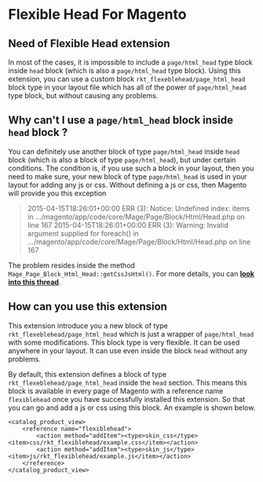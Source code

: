 # Flexible Head For Magento 

## Need of Flexible Head extension

In most of the cases, it is impossible to include a `page/html_head` type block inside `head` block (which is also a `page/html_head` type block). Using this extension, you can use a custom block `rkt_flexeblehead/page_html_head` block type in your layout file which has all of the power of `page/html_head` type block, but without causing any problems.

## Why can't I use a `page/html_head` block inside `head` block ?

You can definitely use another block of type `page/html_head` inside `head` block (which is also a block of type `page/html_head`), but under certain conditions. The condition is, if you use such a block in your layout, then you need to make sure, your new block of type `page/html_head` is used in your layout for adding any js or css. Without defining a js or css, then Magento will provide you this exception

> 2015-04-15T18:26:01+00:00 ERR (3): Notice: Undefined index: items  in .../magento/app/code/core/Mage/Page/Block/Html/Head.php on line 167
2015-04-15T18:26:01+00:00 ERR (3): Warning: Invalid argument supplied for foreach()  in .../magento/app/code/core/Mage/Page/Block/Html/Head.php on line 167

The problem resides inside the method `Mage_Page_Block_Html_Head::getCssJsHtml()`. For more details, you can **[look into this thread](http://magento.stackexchange.com/questions/63726/error-when-adding-a-block-in-page-xml/63742#63742)**.

## How can you use this extension

This extension introduce you a new block of type `rkt_flexeblehead/page_html_head` which is just a wrapper of `page/html_head` with some modifications. This block type is very flexible. It can be used anywhere in your layout. It can use even inside the block `head` without any problems.

By default, this extension defines a block of type `rkt_flexeblehead/page_html_head` inside the `head` section. This means this block is available in every page of Magento with a reference name `flexiblehead` once you have successfully installed this extension. So that you can go and add a js or css using this block. An example is shown below.

    <catalog_product_view>
		<reference name="flexiblehead">
			<action method="addItem"><type>skin_css</type><item>css/rkt_flexiblehead/example.css</item></action>
			<action method="addItem"><type>skin_js</type><item>js/rkt_flexiblehead/example.js</item></action>
		</reference>
	</catalog_product_view>